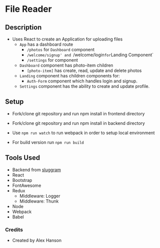 
File Reader
===

## Description 
- Uses React to create an Application for uploading files
  - `App` has a dashboard route
    - `/photos` for `Dashboard` component
    - `/welcome/signup' and `/welcome/login` for `Landing Component`
    - `/settings` for component
  - `Dashboard` component has photo-item children
    - `[photo-item]` has create, read, update and delete photos
  - `Landing` component has children components for:
    - `Auth-Form` component which handles login and signup.
  - `Settings` component has the ability to create and update profile.

## Setup
- Fork/clone git repository and run npm install in frontend directory
- Fork/clone git repository and run npm install in backend directory
- Use `npm run watch` to run webpack in order to setup local environment

- For build version run `npm run build`

## Tools Used
- Backend from [sluggram](http://github.com/slugbyte/sluggram) 
- React
- Bootstrap
- FontAwesome
- Redux
  - Middleware: Logger
  - Middleware: Thunk
- Node
- Webpack
- Babel

### Credits

- Created by Alex Hanson

